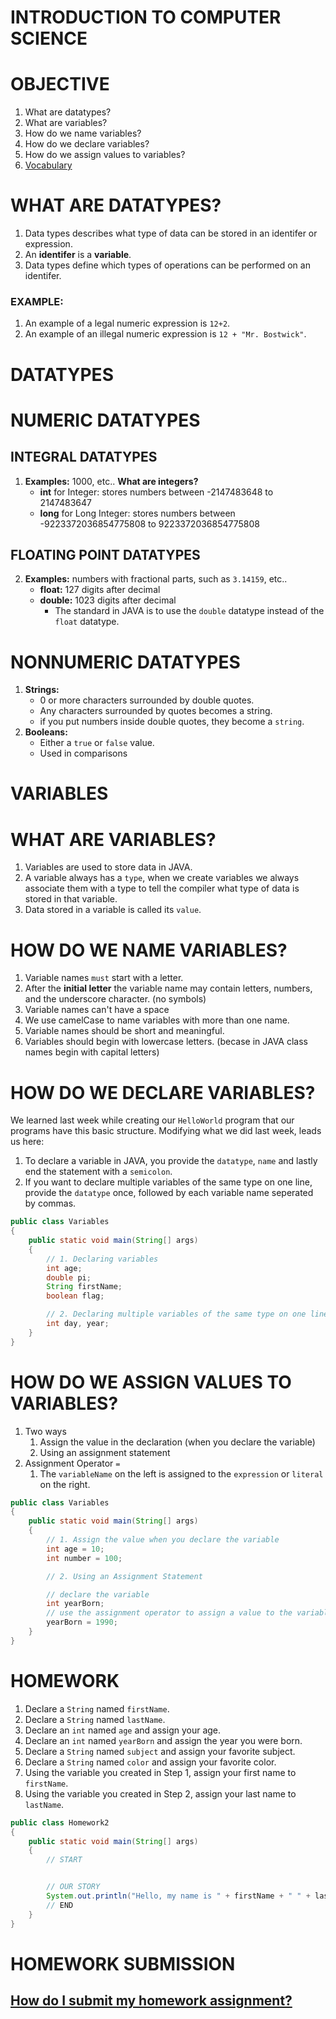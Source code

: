 # INTRODUCTION TO COMPUTER SCIENCE

# OBJECTIVE

1. What are datatypes?
2. What are variables?
3. How do we name variables?
4. How do we declare variables?
5. How do we assign values to variables?
6. [Vocabulary](https://github.com/ECS-CS/2018-2019/blob/master/6-8th/Vocabulary.md)

# WHAT ARE DATATYPES?

1. Data types describes what type of data can be stored in an identifer or expression.
2. An **identifer** is a **variable**.
3. Data types define which types of operations can be performed on an identifer.

### EXAMPLE:

1. An example of a legal numeric expression is `12+2`.
2. An example of an illegal numeric expression is `12 + "Mr. Bostwick"`.

# DATATYPES

# NUMERIC DATATYPES

## INTEGRAL DATATYPES

1. **Examples:** 1000, etc.. **What are integers?**
   - **int** for Integer: stores numbers between -2147483648 to 2147483647
   - **long** for Long Integer: stores numbers between -9223372036854775808 to 9223372036854775808

## FLOATING POINT DATATYPES

2. **Examples:** numbers with fractional parts, such as `3.14159`, etc..
   - **float:** 127 digits after decimal
   - **double:** 1023 digits after decimal
     - The standard in JAVA is to use the `double` datatype instead of the `float` datatype.

# NONNUMERIC DATATYPES

1. **Strings:**
   - 0 or more characters surrounded by double quotes.
   - Any characters surrounded by quotes becomes a string.
   - if you put numbers inside double quotes, they become a `string`.
2. **Booleans:**
   - Either a `true` or `false` value.
   - Used in comparisons

# VARIABLES

# WHAT ARE VARIABLES?

1. Variables are used to store data in JAVA.
2. A variable always has a `type`, when we create variables we always associate them with a type to tell the compiler what type of data is stored in that variable.
3. Data stored in a variable is called its `value`.

# HOW DO WE NAME VARIABLES?

1. Variable names `must` start with a letter.
2. After the **initial letter** the variable name may contain letters, numbers, and the underscore character. (no symbols)
3. Variable names can't have a space
4. We use camelCase to name variables with more than one name.
5. Variable names should be short and meaningful.
6. Variables should begin with lowercase letters. (becase in JAVA class names begin with capital letters)

# HOW DO WE DECLARE VARIABLES?

We learned last week while creating our `HelloWorld` program that our programs have this basic structure. Modifying what we did last week, leads us here:

1. To declare a variable in JAVA, you provide the `datatype`, `name` and lastly end the statement with a `semicolon`.
2. If you want to declare multiple variables of the same type on one line, provide the `datatype` once, followed by each variable name seperated by commas.

```java
public class Variables
{
    public static void main(String[] args)
    {
        // 1. Declaring variables
        int age;
        double pi;
        String firstName;
        boolean flag;

        // 2. Declaring multiple variables of the same type on one line
        int day, year;
    }
}
```

# HOW DO WE ASSIGN VALUES TO VARIABLES?

1. Two ways
   1. Assign the value in the declaration (when you declare the variable)
   2. Using an assignment statement
2. Assignment Operator `=`
   1. The `variableName` on the left is assigned to the `expression` or `literal` on the right.

```java
public class Variables
{
    public static void main(String[] args)
    {
        // 1. Assign the value when you declare the variable
        int age = 10;
        int number = 100;

        // 2. Using an Assignment Statement

        // declare the variable
        int yearBorn;
        // use the assignment operator to assign a value to the variable
        yearBorn = 1990;
    }
}
```

# HOMEWORK

1. Declare a `String` named `firstName`.
2. Declare a `String` named `lastName`.
3. Declare an `int` named `age` and assign your age.
4. Declare an `int` named `yearBorn` and assign the year you were born.
5. Declare a `String` named `subject` and assign your favorite subject.
6. Declare a `String` named `color` and assign your favorite color.
7. Using the variable you created in Step 1, assign your first name to `firstName`.
8. Using the variable you created in Step 2, assign your last name to `lastName`.

```java
public class Homework2
{
    public static void main(String[] args)
    {
        // START


        // OUR STORY
        System.out.println("Hello, my name is " + firstName + " " + lastName + ". I am " + age + " years old. " + "I was born in " + yearBorn + ". My favorite subject is " + subject + ", and my favorite color is " + color + ".");
        // END
    }
}
```

# HOMEWORK SUBMISSION

## [How do I submit my homework assignment?](https://github.com/ECS-CS/2018-2019/blob/master/6-8th/HomeworkSubmission.md)
